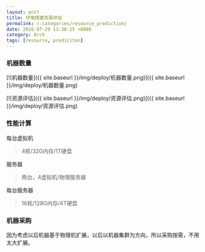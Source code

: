 ```yaml
---
layout: post
title: 环境搭建资源评估
permalink: /:categories/resource_prediction/
date: 2016-07-29 13:30:15 +0800
category: Arch
tags: [resource, prediciton]
---
```


### 机器数量

[![机器数量]({{ site.baseurl }}/img/deploy/机器数量.png)]({{ site.baseurl }}/img/deploy/机器数量.png)

[![资源评估]({{ site.baseurl }}/img/deploy/资源评估.png)]({{ site.baseurl }}/img/deploy/资源评估.png)

### 性能计算

每台虚拟机

> 4核/32G内存/1T硬盘

服务器

> 两台，4虚拟机/物理服务器

每台服务器

> 16核/128G内存/4T硬盘

### 机器采购

因为考虑以后机器基于物理机扩展，以后以机器集群为方向，所以采购按需，不用太大扩展。
